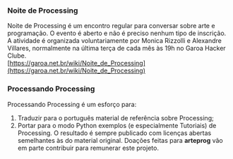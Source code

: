 ### Noite de Processing
Noite de Processing é um encontro regular para conversar sobre arte e programação. O evento é aberto e não é preciso nenhum tipo de inscrição. A atividade é organizada voluntariamente por Monica Rizzolli e Alexandre Villares, normalmente na última terça de cada mês às 19h no Garoa Hacker Clube.<br>
[https://garoa.net.br/wiki/Noite_de_Processing](https://garoa.net.br/wiki/Noite_de_Processing)

### Processando Processing
Processando Processing é um esforço para:
1. Traduzir para o português material de referência sobre Processing;
2. Portar para o modo Python exemplos (e especialmente Tutoriais) de Processing.
O resultado é sempre publicado com licenças abertas semelhantes às do material original.
Doações feitas para **arteprog** vão em parte contribuir para remunerar este projeto.

